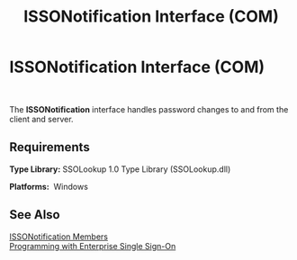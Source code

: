 ﻿---
title: ISSONotification Interface (COM)
TOCTitle: ISSONotification Interface (COM)
ms:assetid: 3294d633-fd1c-4ada-9bfa-5b169dca9433
ms:mtpsurl: https://msdn.microsoft.com/library/Aa770461(v=BTS.80)
ms:contentKeyID: 51527233
ms.date: 08/30/2017
mtps_version: v=BTS.80
---

# ISSONotification Interface (COM)

 

The **ISSONotification** interface handles password changes to and from the client and server.

## Requirements

**Type Library:** SSOLookup 1.0 Type Library (SSOLookup.dll)

**Platforms:**  Windows

## See Also

[ISSONotification Members](issonotification-members.md)  
[Programming with Enterprise Single Sign-On](https://msdn.microsoft.com/library/aa704508\(v=bts.80\))


